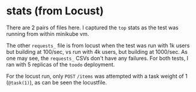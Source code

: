 # stats (from Locust)

There are 2 pairs of files here. I captured the `top` stats as the test was running from within minikube vm.

The other `requests_` file is from locust when the test was run with 1k users but building at 100/sec, vs run with 4k users, but building at 1000/sec.
As one may see, the `requests_` CSVs don't have any failures. For both tests, I ran with 5 replicas of the `toodo` deployment.

For the locust run, only `POST` `/items` was attempted with a task weight of 1 (`@task(1)`), as can be seen the locustfile.
